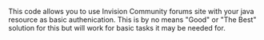 <centre> This code allows you to use Invision Community forums site with your java resource as basic authenication. This is by no means "Good" or "The Best" solution for this but will work for basic tasks it may be needed for. </centre>
